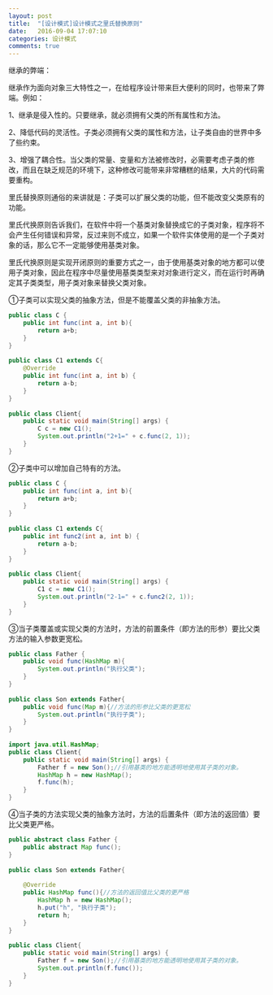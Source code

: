 ```yaml
---
layout: post
title:  "[设计模式]设计模式之里氏替换原则"
date:   2016-09-04 17:07:10
categories: 设计模式
comments: true
---
```


继承的弊端：

继承作为面向对象三大特性之一，在给程序设计带来巨大便利的同时，也带来了弊端。例如：

1、继承是侵入性的。只要继承，就必须拥有父类的所有属性和方法。

2、降低代码的灵活性。子类必须拥有父类的属性和方法，让子类自由的世界中多了些约束。

3、增强了耦合性。当父类的常量、变量和方法被修改时，必需要考虑子类的修改，而且在缺乏规范的环境下，这种修改可能带来非常糟糕的结果，大片的代码需要重构。

里氏替换原则通俗的来讲就是：子类可以扩展父类的功能，但不能改变父类原有的功能。

里氏代换原则告诉我们，在软件中将一个基类对象替换成它的子类对象，程序将不会产生任何错误和异常，反过来则不成立，如果一个软件实体使用的是一个子类对象的话，那么它不一定能够使用基类对象。

里氏代换原则是实现开闭原则的重要方式之一，由于使用基类对象的地方都可以使用子类对象，因此在程序中尽量使用基类类型来对对象进行定义，而在运行时再确定其子类类型，用子类对象来替换父类对象。

①子类可以实现父类的抽象方法，但是不能覆盖父类的非抽象方法。
```java
public class C {  
    public int func(int a, int b){  
        return a+b;  
    }  
}  
   
public class C1 extends C{  
    @Override  
    public int func(int a, int b) {  
        return a-b;  
    }  
}  
   
public class Client{  
    public static void main(String[] args) {  
        C c = new C1();  
        System.out.println("2+1=" + c.func(2, 1));  
    }  
}  
```

②子类中可以增加自己特有的方法。
```java
public class C {  
    public int func(int a, int b){  
        return a+b;  
    }  
}  
   
public class C1 extends C{  
    public int func2(int a, int b) {  
        return a-b;  
    }  
}  
   
public class Client{  
    public static void main(String[] args) {  
        C1 c = new C1();  
        System.out.println("2-1=" + c.func2(2, 1));  
    }  
}  
```

③当子类覆盖或实现父类的方法时，方法的前置条件（即方法的形参）要比父类方法的输入参数更宽松。
```java
public class Father {  
    public void func(HashMap m){  
        System.out.println("执行父类");  
    }  
}  
   
public class Son extends Father{  
    public void func(Map m){//方法的形参比父类的更宽松  
        System.out.println("执行子类");  
    }  
}  
   
import java.util.HashMap;  
public class Client{  
    public static void main(String[] args) {  
        Father f = new Son();//引用基类的地方能透明地使用其子类的对象。  
        HashMap h = new HashMap();  
        f.func(h);  
    }  
}  
```

④当子类的方法实现父类的抽象方法时，方法的后置条件（即方法的返回值）要比父类更严格。
```java
public abstract class Father {  
    public abstract Map func();  
}  
   
public class Son extends Father{  
       
    @Override  
    public HashMap func(){//方法的返回值比父类的更严格  
        HashMap h = new HashMap();  
        h.put("h", "执行子类");  
        return h;  
    }  
}  
   
public class Client{  
    public static void main(String[] args) {  
        Father f = new Son();//引用基类的地方能透明地使用其子类的对象。  
        System.out.println(f.func());  
    }  
}  
```

